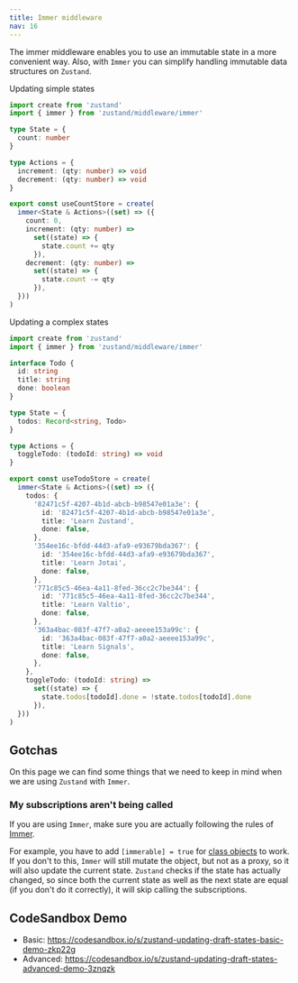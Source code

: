```yaml
---
title: Immer middleware
nav: 16
---
```


The immer middleware enables you to use an immutable state in a more convenient
way. Also, with `Immer` you can simplify handling immutable data structures on
`Zustand`.

Updating simple states

```ts
import create from 'zustand'
import { immer } from 'zustand/middleware/immer'

type State = {
  count: number
}

type Actions = {
  increment: (qty: number) => void
  decrement: (qty: number) => void
}

export const useCountStore = create(
  immer<State & Actions>((set) => ({
    count: 0,
    increment: (qty: number) =>
      set((state) => {
        state.count += qty
      }),
    decrement: (qty: number) =>
      set((state) => {
        state.count -= qty
      }),
  }))
)
```

Updating a complex states

```ts
import create from 'zustand'
import { immer } from 'zustand/middleware/immer'

interface Todo {
  id: string
  title: string
  done: boolean
}

type State = {
  todos: Record<string, Todo>
}

type Actions = {
  toggleTodo: (todoId: string) => void
}

export const useTodoStore = create(
  immer<State & Actions>((set) => ({
    todos: {
      '82471c5f-4207-4b1d-abcb-b98547e01a3e': {
        id: '82471c5f-4207-4b1d-abcb-b98547e01a3e',
        title: 'Learn Zustand',
        done: false,
      },
      '354ee16c-bfdd-44d3-afa9-e93679bda367': {
        id: '354ee16c-bfdd-44d3-afa9-e93679bda367',
        title: 'Learn Jotai',
        done: false,
      },
      '771c85c5-46ea-4a11-8fed-36cc2c7be344': {
        id: '771c85c5-46ea-4a11-8fed-36cc2c7be344',
        title: 'Learn Valtio',
        done: false,
      },
      '363a4bac-083f-47f7-a0a2-aeeee153a99c': {
        id: '363a4bac-083f-47f7-a0a2-aeeee153a99c',
        title: 'Learn Signals',
        done: false,
      },
    },
    toggleTodo: (todoId: string) =>
      set((state) => {
        state.todos[todoId].done = !state.todos[todoId].done
      }),
  }))
)
```

## Gotchas

On this page we can find some things that we need to keep in mind when we are
using `Zustand` with `Immer`.

### My subscriptions aren't being called

If you are using `Immer`, make sure you are actually following the rules of
[Immer](https://immerjs.github.io/immer/pitfalls).

For example, you have to add `[immerable] = true` for
[class objects](https://immerjs.github.io/immer/complex-objects) to work. If
you don't to this, `Immer` will still mutate the object, but not as a proxy, so
it will also update the current state. `Zustand` checks if the state has
actually changed, so since both the current state as well as the next state are
equal (if you don't do it correctly), it will skip calling the subscriptions.

## CodeSandbox Demo

- Basic: https://codesandbox.io/s/zustand-updating-draft-states-basic-demo-zkp22g
- Advanced: https://codesandbox.io/s/zustand-updating-draft-states-advanced-demo-3znqzk
